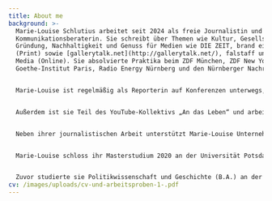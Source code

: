 ```yaml
---
title: About me
background: >-
  Marie-Louise Schlutius arbeitet seit 2024 als freie Journalistin und
  Kommunikationsberaterin. Sie schreibt über Themen wie Kultur, Gesellschaft,
  Gründung, Nachhaltigkeit und Genuss für Medien wie DIE ZEIT, brand eins, SALON
  (Print) sowie [gallerytalk.net](http://gallerytalk.net/), falstaff und next
  Media (Online). Sie absolvierte Praktika beim ZDF München, ZDF New York,
  Goethe-Institut Paris, Radio Energy Nürnberg und den Nürnberger Nachrichten.


  Marie-Louise ist regelmäßig als Reporterin auf Konferenzen unterwegs, zum Beispiel für die Hamburg Kreativgesellschaft, den Journalistinnenbund oder die ZEIT Verlagsgruppe.


  Außerdem ist sie Teil des YouTube-Kollektivs „An das Leben“ und arbeitet derzeit mit einem Team an einem Audioprojekt. Sie liebt Multimedia und fühlt sich sowohl vor der Kamera als auch hinter dem Mikrofon zu Hause. (Multimedia)


  Neben ihrer journalistischen Arbeit unterstützt Marie-Louise Unternehmen, Privatpersonen und Vereine dabei, ihre digitale Sichtbarkeit zu erhöhen. (Digitale Kommunikation)


  Marie-Louise schloss ihr Masterstudium 2020 an der Universität Potsdam ab, wo sie ihre Masterarbeit über den Aufbau der Redaktion „ZEIT im Osten“ der Wochenzeitung DIE ZEIT schrieb. Im Anschluss an ihr Studium absolvierte sie ein anderthalbjähriges Volontariat in der Unternehmenskommunikation der ZEIT Verlagsgruppe und arbeitete dort insgesamt vier Jahre.


  Zuvor studierte sie Politikwissenschaft und Geschichte (B.A.) an der Technischen Universität Dresden. Während ihres Bachelorstudiums leitete sie Führungen und Planspiele im Sächsischen Landtag und entwickelte gemeinsam mit Kommiliton:innen den politischen Podcast „Sachstopia“.
cv: /images/uploads/cv-und-arbeitsproben-1-.pdf
---
```

